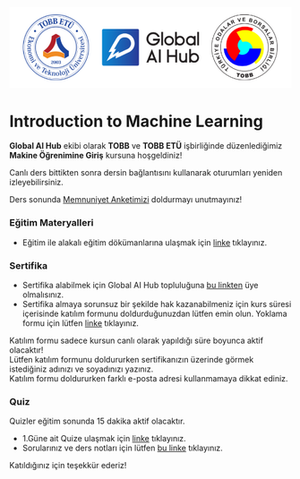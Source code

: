 ![](tobb_gaih.png)
# Introduction to Machine Learning 
**Global AI Hub** ekibi olarak **TOBB** ve **TOBB ETÜ** işbirliğinde düzenlediğimiz **Makine Öğrenimine Giriş** kursuna hoşgeldiniz!  

Canlı ders bittikten sonra dersin bağlantısını kullanarak oturumları yeniden izleyebilirsiniz.  

Ders sonunda [Memnuniyet Anketimizi](https://forms.gle/DtK4mp7JgCucBDba9) doldurmayı unutmayınız!

### Eğitim Materyalleri
- Eğitim ile alakalı eğitim dökümanlarına ulaşmak için [linke](https://github.com/globalaihub/introduction-to-machine-learning) tıklayınız.

### Sertifika
- Sertifika alabilmek için Global AI Hub topluluğuna [bu linkten](https://globalaihub.com/community/) üye olmalısınız.
- Sertifika almaya sorunsuz bir şekilde hak kazanabilmeniz için kurs süresi içerisinde katılım formunu doldurduğunuzdan lütfen emin olun. Yoklama formu için lütfen [linke](https://forms.gle/W5fuDSfmsQaDbbg46) tıklayınız.   

Katılım formu sadece kursun canlı olarak yapıldığı süre boyunca aktif olacaktır!  
Lütfen katılım formunu doldururken sertifikanızın üzerinde görmek istediğiniz adınızı ve soyadınızı yazınız.  
Katılım formu doldururken farklı e-posta adresi kullanmamaya dikkat ediniz.  

### Quiz

Quizler eğitim sonunda 15 dakika aktif olacaktır.

- 1.Güne ait Quize ulaşmak için [linke](https://forms.gle/dtyB8hsaXWwyLnAy5) tıklayınız.      
- Sorularınız ve ders notları için lütfen [bu linke](https://globalaihub.com/community-hubs/turkish-ai-hub/) tıklayınız.    


Katıldığınız için teşekkür ederiz!  
